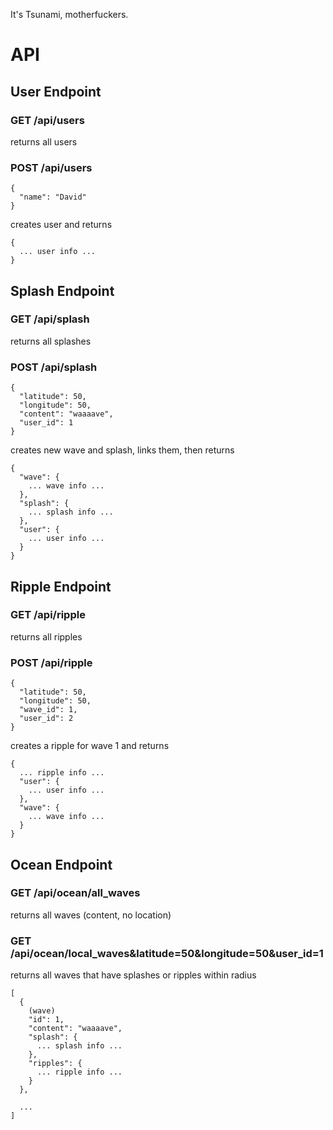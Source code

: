 It's Tsunami, motherfuckers.

# API

## User Endpoint

### GET /api/users

returns all users

### POST /api/users

```
{
  "name": "David"
}
```
creates user and returns
```
{
  ... user info ...
}
```

## Splash Endpoint

### GET /api/splash

returns all splashes

### POST /api/splash

```
{
  "latitude": 50,
  "longitude": 50,
  "content": "waaaave",
  "user_id": 1
}
```
creates new wave and splash, links them, then returns
```
{
  "wave": {
    ... wave info ...
  },
  "splash": {
    ... splash info ...
  },
  "user": {
    ... user info ...
  }
}
```

## Ripple Endpoint

### GET /api/ripple

returns all ripples

### POST /api/ripple

```
{
  "latitude": 50,
  "longitude": 50,
  "wave_id": 1,
  "user_id": 2
}
```
creates a ripple for wave 1 and returns
```
{
  ... ripple info ...
  "user": {
    ... user info ...
  },
  "wave": {
    ... wave info ...
  }
}
```

## Ocean Endpoint

### GET /api/ocean/all_waves

returns all waves (content, no location)

### GET /api/ocean/local_waves&latitude=50&longitude=50&user_id=1

returns all waves that have splashes or ripples within radius
```
[
  {
    (wave)
    "id": 1,
    "content": "waaaave",
    "splash": {
      ... splash info ...
    },
    "ripples": {
      ... ripple info ...
    }
  },

  ...
]
```

